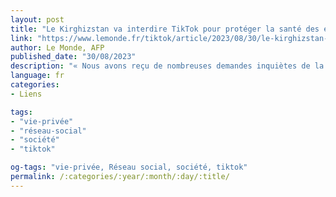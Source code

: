 ```yaml
---
layout: post
title: "Le Kirghizstan va interdire TikTok pour protéger la santé des enfants"
link: "https://www.lemonde.fr/tiktok/article/2023/08/30/le-kirghizstan-va-interdire-tiktok-pour-proteger-la-sante-des-enfants_6187096_6013190.html"
author: Le Monde, AFP
published_date: "30/08/2023"
description: "« Nous avons reçu de nombreuses demandes inquiètes de la part d’ONG sur l’effet néfaste de TikTok », cette application de partage de vidéos courtes et divertissantes, qui « affecte négativement le développement mental et la santé des enfants », assure le ministère de la culture."
language: fr
categories:
- Liens

tags:
- "vie-privée"
- "réseau-social"
- "société"
- "tiktok"

og-tags: "vie-privée, Réseau social, société, tiktok"
permalink: /:categories/:year/:month/:day/:title/
---
```

